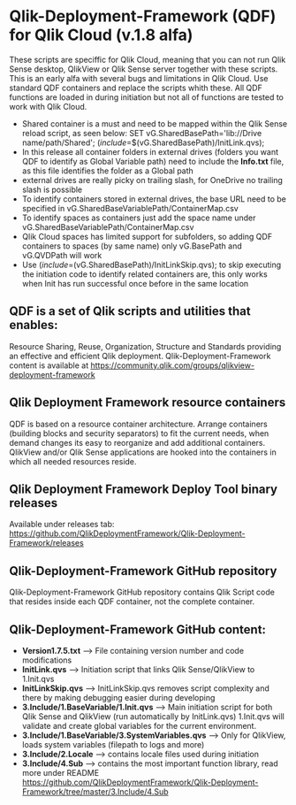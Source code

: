 # Qlik-Deployment-Framework (QDF) for Qlik Cloud (v.1.8 alfa)
These scripts are speciffic for Qlik Cloud, meaning that you can not run Qlik Sense desktop, QlikView or Qlik Sense server together with these scripts.
This is an early alfa with several bugs and limitations in Qlik Cloud. Use standard QDF containers and replace the scripts whith these.  All QDF functions are loaded in during initiation but not all of functions are tested to work with Qlik Cloud.

* Shared container is a must and need to be mapped within the Qlik Sense reload script, as seen below:
    SET vG.SharedBasePath='lib://Drive name/path/Shared';
    $(include=$$(vG.SharedBasePath)/InitLink.qvs);
* In this release all container folders in external drives (folders you want QDF to identify as Global Variable path) need to include the **Info.txt** file, as this file identifies the folder as a Global path
* external drives are really picky on trailing slash, for OneDrive no trailing slash is possible
* To identify containers stored in external drives, the base URL need to be specified in vG.SharedBaseVariablePath/ContainerMap.csv
* To identify spaces as containers just add the space name under vG.SharedBaseVariablePath/ContainerMap.csv
* Qlik Cloud spaces has limited support for subfolders, so adding QDF containers to spaces (by same name) only vG.BasePath and vG.QVDPath will work
* Use $(include=$(vG.SharedBasePath)/InitLinkSkip.qvs); to skip executing the initiation code to identify related containers are, this only works when Init has run successful once before in the same location

## QDF is a set of Qlik scripts and utilities that enables: 
Resource Sharing, Reuse, Organization, Structure and Standards providing an effective and efficient Qlik deployment.
Qlik-Deployment-Framework content is available at https://community.qlik.com/groups/qlikview-deployment-framework

## Qlik Deployment Framework resource containers
QDF is based on a resource container architecture. Arrange containers (building blocks and security separators) to fit the current needs, when demand changes its easy to reorganize and add additional containers. QlikView and/or Qlik Sense applications are hooked into the containers in which all needed resources reside.

## Qlik Deployment Framework Deploy Tool binary releases
Available under releases tab: https://github.com/QlikDeploymentFramework/Qlik-Deployment-Framework/releases

## Qlik-Deployment-Framework GitHub repository
Qlik-Deployment-Framework GitHub repository contains Qlik Script code that resides inside each QDF container, not the complete container.
## Qlik-Deployment-Framework GitHub content:
- **Version1.7.5.txt** --> File containing version number and code modifications
- **InitLink.qvs** --> Initiation script that links Qlik Sense/QlikView to 1.Init.qvs
- **InitLinkSkip.qvs** -->  InitLinkSkip.qvs removes script complexity and there by making debugging easier during developing
- **3.Include/1.BaseVariable/1.Init.qvs** --> Main initiation script for both Qlik Sense and QlikView (run automatically by InitLink.qvs) 1.Init.qvs will validate and create global variables for the current environment.
- **3.Include/1.BaseVariable/3.SystemVariables.qvs** --> Only for QlikView, loads system variables (filepath to logs and more)
- **3.Include/2.Locale** --> contains locale files used during initiation
- **3.Include/4.Sub**  --> contains the most important function library, read more under README https://github.com/QlikDeploymentFramework/Qlik-Deployment-Framework/tree/master/3.Include/4.Sub

